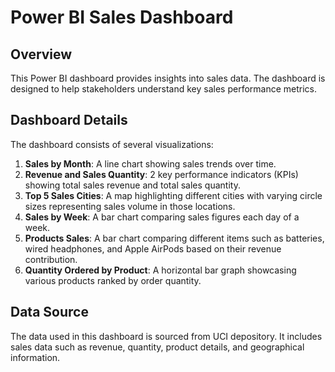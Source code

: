 # Power BI Sales Dashboard

## Overview

This Power BI dashboard provides insights into sales data. The dashboard is designed to help stakeholders understand key sales performance metrics.

## Dashboard Details

The dashboard consists of several visualizations:

1. **Sales by Month**: A line chart showing sales trends over time.
2. **Revenue and Sales Quantity**: 2 key performance indicators (KPIs) showing total sales revenue and total sales quantity.
3. **Top 5 Sales Cities**: A map highlighting different cities with varying circle sizes representing sales volume in those locations.
4. **Sales by Week**: A bar chart comparing sales figures each day of a week.
5. **Products Sales**: A bar chart comparing different items such as batteries, wired headphones, and Apple AirPods based on their revenue contribution.
6. **Quantity Ordered by Product**: A horizontal bar graph showcasing various products ranked by order quantity.

## Data Source

The data used in this dashboard is sourced from UCI depository. It includes sales data such as revenue, quantity, product details, and geographical information.
